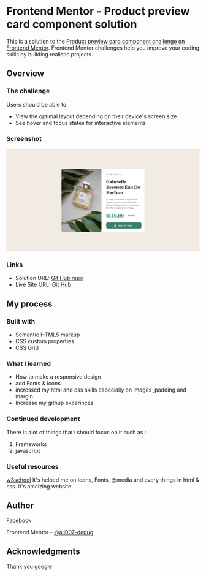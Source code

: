 # Frontend Mentor - Product preview card component solution

This is a solution to the [Product preview card component challenge on Frontend Mentor](https://www.frontendmentor.io/challenges/product-preview-card-component-GO7UmttRfa). Frontend Mentor challenges help you improve your coding skills by building realistic projects. 

## Overview

### The challenge

Users should be able to:

- View the optimal layout depending on their device's screen size
- See hover and focus states for interactive elements

### Screenshot

![](product-card-solution.png)

### Links

- Solution URL:  [Git Hub repo](https://https://github.com/ali007-depug/product-card/tree/main)
- Live Site URL: [Git Hub](https://ali007-depug.github.io/product-card/)

## My process

### Built with

- Semantic HTML5 markup
- CSS custom properties
- CSS Grid 

### What I learned

* How to make a responsive design 
* add Fonts & icons
* incressed my html and css skills especially on images ,padding and margin
* Increase my githup experinces

### Continued development
There is alot of things that i should focus on it such as :
1. Frameworks
1. javascript

### Useful resources
[w3school](https://www.w3school.com)  It's helped me on Icons, Fonts, @media and every things in html & css.
it's amaizing website

## Author
[Facebook](https://www.facebook.com/ali.abdelbagiali.3)

Frontend Mentor - [@ali007-depug](https://www.frontendmentor.io/profile/ali007-depug)

## Acknowledgments
Thank you [google](https://www.google.com)





